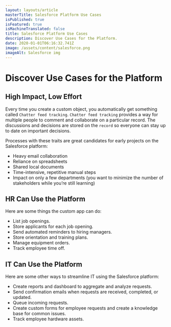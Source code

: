 ```yaml
---
layout: layouts/article
masterTitle: Salesforce Platform Use Cases
isPublished: true
isFeatured: true
isMachineTranslated: false
title: Salesforce Platform Use Cases
description: Discover Use Cases for the Platform.
date: 2020-01-01T06:16:32.741Z
image: /assets/content/salesforce.png
imageAlt: Salesforce img
---
```


# Discover Use Cases for the Platform

## High Impact, Low Effort

Every time you create a custom object, you automatically get something called `Chatter feed tracking`. `Chatter feed tracking` provides a way for multiple people to comment and collaborate on a particular record. The discussions and decisions are stored on the `record` so everyone can stay up to date on important decisions.

Processes with these traits are great candidates for early projects on the Salesforce platform:

- Heavy email collaboration
- Reliance on spreadsheets
- Shared local documents
- Time-intensive, repetitive manual steps
- Impact on only a few departments (you want to minimize the number of stakeholders while you’re still learning)

## HR Can Use the Platform

Here are some things the custom app can do:

- List job openings.
- Store applicants for each job opening.
- Send automated reminders to hiring managers.
- Store orientation and training plans.
- Manage equipment orders.
- Track employee time off.

## IT Can Use the Platform

Here are some other ways to streamline IT using the Salesforce platform:

- Create reports and dashboard to aggregate and analyze requests.
- Send confirmation emails when requests are received, completed, or updated.
- Queue incoming requests.
- Create custom forms for employee requests and create a knowledge base for common issues.
- Track employee hardware assets.
